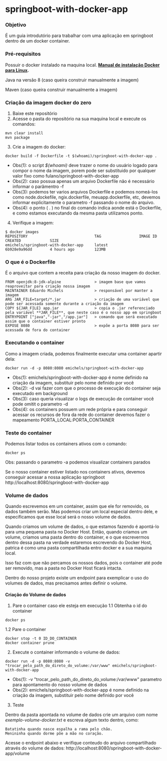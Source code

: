 # springboot-with-docker-app

### Objetivo
É um guia introdutório para trabalhar com uma aplicação em springboot dentro de um docker container.

### Pré-requisitos
Possuir o docker instalado na maquina local. **[Manual de instalação Docker para Linux](https://github.com/emichelsx/linux-docker-installation-manual).**

Java na versão 8 (caso queira construir manualmente a imagem)

Maven (caso queira construir manualmente a imagem)

### Criação da imagem docker do zero
1. Baixe este repositório
2. Acesse o pasta do repositório na sua maquina local e execute os comandos:
```
mvn clear install
mvn package
```
3. Crie a imagem do docker:
```
docker build -f Dockerfile -t $(whoami)/springboot-with-docker-app .
```
- Obs(1): o script _$(whoami)_ deve trazer o nome do usuário logado para compor o nome da imagem, porem pode ser substituido por qualquer valor fixo como fulano/springboot-with-docker-app
- Obs(2): caso possua apenas um arquivo Dockerfile não é necessário informar o parâmentro -f
- Obs(3): podemos ter varios arquivos Dockerfile e podemos nomeá-los como node.dockefile, ngix.dockerfile, meuapp.dockerfile, etc, devemos informar explicitamente o parametro -f passando o nome do arquivo.
- Obs(4): o ponto ( . ) no final do comando indica aonde está o Dockerfile, e como estamos executando da mesma pasta utilizamos ponto.

4. Verifique a imagem:
```
$ docker images
REPOSITORY                              TAG                 IMAGE ID            CREATED             SIZE
emichels/springboot-with-docker-app     latest              6b928e9a96dd        4 hours ago         123MB
```

### O que é o Dockerfile
É o arquivo que contem a receita para criação da nosso imagem do docker.

```
FROM openjdk:8-jdk-alpine               > imagem base que vamos reaproveitar para criação nossa imagem
MAINTAINER Eduardo Michels              > responsável por manter a imagem
ARG JAR_FILE=target/*.jar               > criação de uma variável que pode ser acessada somente durante a criação da imagem
COPY ${JAR_FILE} app.jar                > copia o .jar referenciado pela variável **JAR_FILE**, que neste caso é o nosso app em springboot
ENTRYPOINT ["java","-jar","/app.jar"]   > comando que será executado assim que o container estiver pronto
EXPOSE 8080                             > expõe a porta 8080 para ser acessada de fora do container
```
### Executando o container
Como a imagem criada, podemos finalmente executar uma container apartir dela:
```
docker run -d -p 8080:8080 emichels/springboot-with-docker-app
```
- Obs(1): emichels/springboot-with-docker-app é nome definido na criação da imagem, substituir pelo nome definido por você
- Obs(2): -d vai fazer com que o processo de execução do container seja executado em background
- Obs(3): caso queria visualizar o logs de execução de container você pode omitit o parametro -d
- Obs(4): os containers possuem um rede própria e para conseguir acessar os recursos de fora da rede do container devemos fazer o mapeamento PORTA_LOCAL:PORTA_CONTAINER

### Teste do container
Podemos listar todos os containers ativos com o comando:
```
docker ps
```
Obs: passando o parametro -a podemos visualizar containers parados

Se o nosso container estiver listado nos containers ativos, devemos conseguir acessar a nossa aplicação springboot 
http://localhost:8080/springboot-with-docker-app

### Volume de dados
Quando escrevemos em um container, assim que ele for removido, os dados também serão. Mas podemos criar um local especial dentro dele, e especificamos que esse local será o nosso volume de dados.

Quando criamos um volume de dados, o que estamos fazendo é apontá-lo para uma pequena pasta no Docker Host. Então, quando criamos um volume, criamos uma pasta dentro do container, e o que escrevermos dentro dessa pasta na verdade estaremos escrevendo do Docker Host, patrica é como uma pasta compartilhada entro docker e a sua maquina local.

Isso faz com que não percamos os nossos dados, pois o container até pode ser removido, mas a pasta no Docker Host ficará intacta.

Dentro do nosso projeto existe um endpoint para exemplicar o uso do volumes de dados, mas precisamos antes definir o volume.

#### Criação do Volume de dados
1. Pare o container caso ele esteja em execução
1.1 Obtenha o id do container
```
docker ps 
```
1.2 Pare o container
```
docker stop -t 0 ID_DO_CONTAINER
docker container prune
```
2. Execute o container informando o volume de dados:
```
docker run -d -p 8080:8080 -v "trocar_pelo_path_do_direto_do_volume:/var/www" emichels/springboot-with-docker-app
```
- Obs(1): -v "trocar_pelo_path_do_direto_do_volume:/var/www" parametro para apontamento do nosso volume de dados
- Obs(2): emichels/springboot-with-docker-app é nome definido na criação da imagem, substituir pelo nome definido por você

3. Teste

Dentro da pasta apontada no volume de dados crie um arquivo com nome _exemplo-volume-docker.txt_ e escreva algum texto dentro, como:
```
Batatinha quando nasce espalha a rama pelo chão.
Menininha quando dorme põe a mão no coração.
```
Acesse o endpoint abaixo e verifique conteudo do arquivo compartilhado através do volume de dados:
http://localhost:8080/springboot-with-docker-app/volume
